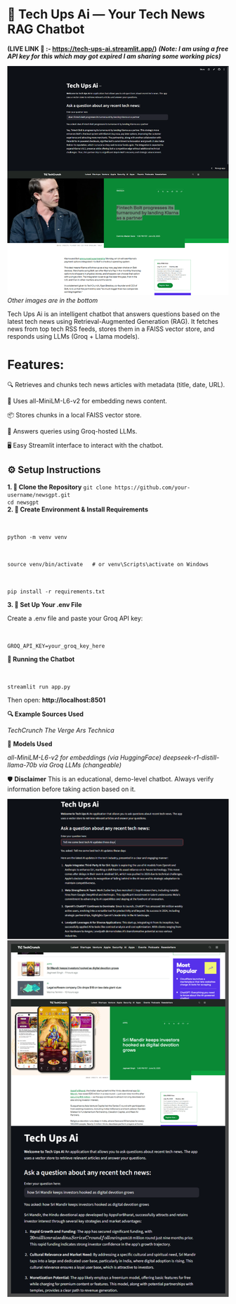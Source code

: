 # 📰 Tech Ups Ai — Your Tech News RAG Chatbot

**(LIVE LINK 🔗 :- https://tech-ups-ai.streamlit.app/)**
***(Note: I am using a free API key for this which may got expired I am sharing some working pics)***

![Alt](./Demo_pics/1.png)
*Other images are in the bottom*

Tech Ups Ai is an intelligent chatbot that answers questions based on the latest tech news using Retrieval-Augmented Generation (RAG). It fetches news from top tech RSS feeds, stores them in a FAISS vector store, and responds using LLMs (Groq + Llama models).

# Features:

🔍 Retrieves and chunks tech news articles with metadata (title, date, URL).

🤖 Uses all-MiniLM-L6-v2 for embedding news content.

📦 Stores chunks in a local FAISS vector store.

🧠 Answers queries using Groq-hosted LLMs.

🖥️ Easy Streamlit interface to interact with the chatbot.

## ⚙️ Setup Instructions

**1. 🧠 Clone the Repository**
`
git clone https://github.com/your-username/newsgpt.git
`
<br>
`
cd newsgpt
`
<br>
**2. 🐍 Create Environment & Install Requirements**

<br>

`python -m venv venv`

<br>

`source venv/bin/activate   # or venv\Scripts\activate on Windows`

<br>

`pip install -r requirements.txt`

**3. 🔐 Set Up Your .env File**

Create a .env file and paste your Groq API key:

<br>

`GROQ_API_KEY=your_groq_key_here`

**💬 Running the Chatbot**

<br>

`streamlit run app.py`

Then open: **http://localhost:8501**

**🔍 Example Sources Used**
<br>

*TechCrunch*
*The Verge*
*Ars Technica*

🧠 **Models Used**

*all-MiniLM-L6-v2 for embeddings (via HuggingFace)*
*deepseek-r1-distill-llama-70b via Groq LLMs (changeable)*

🛡️ **Disclaimer**
This is an educational, demo-level chatbot. Always verify information before taking action based on it.

![Alt](./Demo_pics/2.PNG)
![Alt](./Demo_pics/3.png)

